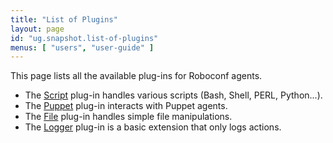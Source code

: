 ```yaml
---
title: "List of Plugins"
layout: page
id: "ug.snapshot.list-of-plugins"
menus: [ "users", "user-guide" ]
---
```


This page lists all the available plug-ins for Roboconf agents.

* The [Script](plugin-script.html) plug-in handles various scripts (Bash, Shell, PERL, Python...).
* The [Puppet](plugin-puppet.html) plug-in interacts with Puppet agents.
* The [File](plugin-file.html) plug-in handles simple file manipulations.
* The [Logger](plugin-logger.html) plug-in is a basic extension that only logs actions.
